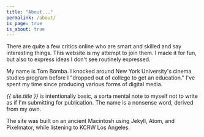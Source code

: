 ```yaml
---
title: "About..."
permalink: /about/
is_page: true
is_about: true
---
```


There are quite a few critics online who are smart and skilled and say interesting things. This website is my attempt to join them. I made it for fun, but also to express ideas I don't see routinely expressed.

My name is Tom Bomba. I knocked around New York University's cinema studies program before I "dropped out of college to get an education." I've spent my time since producing various forms of digital media.

_{{ site.title }}_ is intentionally basic, a sorta mental note to myself not to write as if I'm submitting for publication. The name is a nonsense word, derived from my own. <!-- The name is a loose reference to essays by Pauline Kael and Jeffrey Sconce -->

The site was built on an ancient Macintosh using Jekyll, Atom, and Pixelmator, while listening to KCRW Los Angeles.
